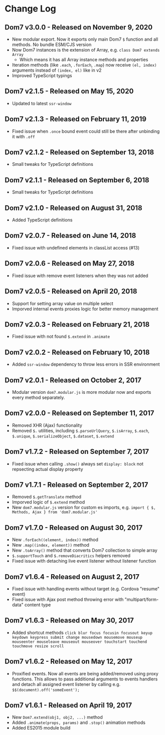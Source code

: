 # Change Log

## Dom7 v3.0.0 - Released on November 9, 2020

- New modular export. Now it exports only main Dom7 `$` function and all methods. No bundle ESM/CJS version
- Now Dom7 instances is the extension of Array, e.g. `class Dom7 extends Array`
  - Which means it has all Array instance methods and properties
- Iteration methods (like `.each`, `.forEach`, `.map`) now receive `(el, index)` arguments instead of `(index, el)` like in v2
- Improved TypeScript typings

## Dom7 v2.1.5 - Released on May 15, 2020

- Updated to latest `ssr-window`

## Dom7 v2.1.3 - Released on February 11, 2019

- Fixed issue when `.once` bound event could still be there after unbinding it with `.off`

## Dom7 v2.1.2 - Released on September 13, 2018

- Small tweaks for TypeScript definitions

## Dom7 v2.1.1 - Released on September 6, 2018

- Small tweaks for TypeScript definitions

## Dom7 v2.1.0 - Released on August 31, 2018

- Added TypeScript definitions

## Dom7 v2.0.7 - Released on June 14, 2018

- Fixed issue with undefined elements in classList access (#13)

## Dom7 v2.0.6 - Released on May 27, 2018

- Fixed issue with remove event listeners when they was not added

## Dom7 v2.0.5 - Released on April 20, 2018

- Support for setting array value on multiple select
- Imporved internal events proxies logic for better memory management

## Dom7 v2.0.3 - Released on February 21, 2018

- Fixed issue with not found `$.extend` in `.animate`

## Dom7 v2.0.2 - Released on February 10, 2018

- Added `ssr-window` dependency to throw less errors in SSR environment

## Dom7 v2.0.1 - Released on October 2, 2017

- Modular version `dom7.modular.js` is more modular now and exports every method separately.

## Dom7 v2.0.0 - Released on September 11, 2017

- Removed XHR (Ajax) functionality
- Removed `$.` utilities, including `$.parseUrlQuery`, `$.isArray`, `$.each`, `$.unique`, `$.serializeObject`, `$.dataset`, `$.extend`

## Dom7 v1.7.2 - Released on September 7, 2017

- Fixed issue when calling `.show()` always set `display: block` not repsecting actual display property

## Dom7 v1.7.1 - Released on September 2, 2017

- Removed `$.getTranslate` method
- Imporved logic of `$.extend` method
- New `dom7.modular.js` version for custom es imports, e.g. `import { $, Methods, Ajax } from 'dom7.modular.js'`

## Dom7 v1.7.0 - Released on August 30, 2017

- New `.forEach((element, index))` method
- New `.map((index, element))` method
- New `.toArray()` method that converts Dom7 collection to simple array
- `$.supportTouch` and `$.removeDiacritics` helpers removed
- Fixed issue with detaching live event listener without listener function

## Dom7 v1.6.4 - Released on August 2, 2017

- Fixed issue with handling events without target (e.g. Cordova "resume" event)
- Fixed issue with Ajax post method throwing error with "multipart/form-data" content type

## Dom7 v1.6.3 - Released on May 30, 2017

- Added shortcut methods `click blur focus focusin focusout keyup keydown keypress submit change mousedown mousemove mouseup mouseenter mouseleave mouseout mouseover touchstart touchend touchmove resize scroll`

## Dom7 v1.6.2 - Released on May 12, 2017

- Proxified events. Now all events are being added/removed using proxy functions. This allows to pass additional arguments to events handlers and detach all assigned event listener by calling e.g. `$$(document).off('someEvent');`

## Dom7 v1.6.1 - Released on April 19, 2017

- New `Dom7.extend(obj1, obj2, ...)` method
- Added `.animate(props, params)` and `.stop()` animation methods
- Added ES2015 module build
